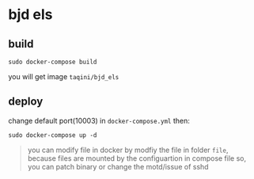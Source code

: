 # bjd els

## build
```
sudo docker-compose build
```
you will get image `taqini/bjd_els`

## deploy
change default port(10003) in `docker-compose.yml`
then:
```
sudo docker-compose up -d
```

> you can modify file in docker by modfiy the file in folder `file`, 
> because files are mounted by the configuartion in compose file
> so, you can patch binary or change the motd/issue of sshd
